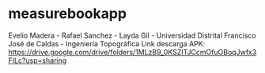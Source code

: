 # measurebookapp

Evelio Madera - 
Rafael Sanchez - 
Layda Gil - 
Universidad Distrital Francisco José de Caldas - 
Ingeniería Topográfica
Link descarga APK: https://drive.google.com/drive/folders/1MLzB9_0KSZITJCcmOfuOBoqJwfx3FILc?usp=sharing
